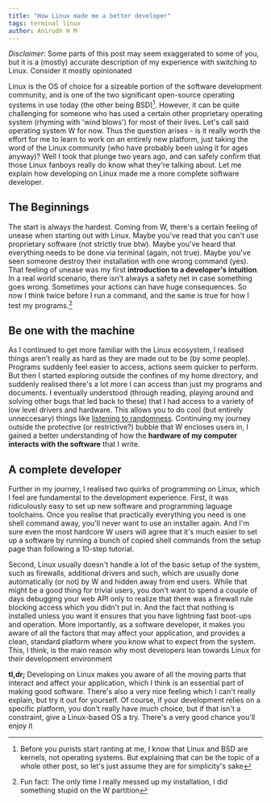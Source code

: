 ```yaml
---
title: "How Linux made me a better developer"
tags: terminal linux
author: Anirudh H M
---
```


*Disclaimer*: Some parts of this post may seem exaggerated to some of you, but it is a (mostly) accurate description of my experience with switching to Linux. Consider it mostly opinionated

Linux is the OS of choice for a sizeable portion of the software development community, and is one of the two significant open-source operating systems in use today (the other being BSD)[^1]. However, it can be quite challenging for someone who has used a certain other proprietary operating system (rhyming with 'wind blows') for most of their lives. Let's call said operating system W for now. Thus the question arises - is it really worth the effort for me to learn to work on an entirely new platform, just taking the word of the Linux community (who have probably been using it for ages anyway)? Well I took that plunge two years ago, and can safely confirm that those Linux fanboys really do know what they're talking about. Let me explain how developing on Linux made me a more complete software developer.

## The Beginnings

The start is always the hardest. Coming from W, there's a certain feeling of unease when starting out with Linux. Maybe you've read that you can't use proprietary software (not strictly true btw). Maybe you've heard that everything needs to be done via terminal (again, not true). Maybe you've seen someone destroy their installation with one wrong command (yes). That feeling of unease was my first **introduction to a developer's intuition**. In a real world scenario, there isn't always a safety net in case something goes wrong. Sometimes your actions can have huge consequences. So now I think twice before I run a command, and the same is true for how I test my programs.[^2]

## Be one with the machine

As I continued to get more familiar with the Linux ecosystem, I realised things aren't really as hard as they are made out to be (by some people). Programs suddenly feel easier to access, actions seem quicker to perform. But then I started exploring outside the confines of my home directory, and suddenly realised there's a lot more I can access than just my programs and documents. I eventually understood (through reading, playing around and solving other bugs that led back to these) that I had access to a variety of low level drivers and hardware. This allows you to do cool (but entirely unneccesary) things like [listening to randomness](http://bash.org/?105190). Continuing my journey outside the protective (or restrictive?) bubble that W encloses users in, I gained a better understanding of how the **hardware of my computer interacts with the software** that I write.

## A complete developer

Further in my journey, I realised two quirks of programming on Linux, which I feel are fundamental to the development experience. First, it was ridiculously easy to set up new software and programming laguage toolchains. Once you realise that practically everything you need is one shell command away, you'll never want to use an installer again. And I'm sure even the most hardcore W users will agree that it's much easier to set up a software by running a bunch of copied shell commands from the setup page than following a 10-step tutorial.

Second, Linux usually doesn't handle a lot of the basic setup of the system, such as firewalls, additional drivers and such, which are usually done automatically (or not) by W and hidden away from end users. While that might be a good thing for trivial users, you don't want to spend a couple of days debugging your web API only to realize that there was a firewall rule blocking access which you didn't put in. And the fact that nothing is installed unless you want it ensures that you have lightning fast boot-ups and operation. More importantly, as a software developer, it makes you aware of all the factors that may affect your application, and provides a clean, standard platform where you know what to expect from the system. This, I think, is the main reason why most developers lean towards Linux for their development environment

**tl,dr;** Developing on Linux makes you aware of  all the moving parts that interact and affect your application, which I think is an essential part of making good software. There's also a very nice feeling which I can't really explain, but try it out for yourself. Of course, if your development relies on a specific platform, you don't really have much choice, but if that isn't a constraint, give a Linux-based OS a try. There's a very good chance you'll enjoy it

[^1]: Before you purists start ranting at me, I know that Linux and BSD are kernels, not operating systems. But explaining that can be the topic of a whole other post, so let's just assume they are for simplicity's sake

[^2]: Fun fact: The only time I really messed up my installation, I did something stupid on the W partition
